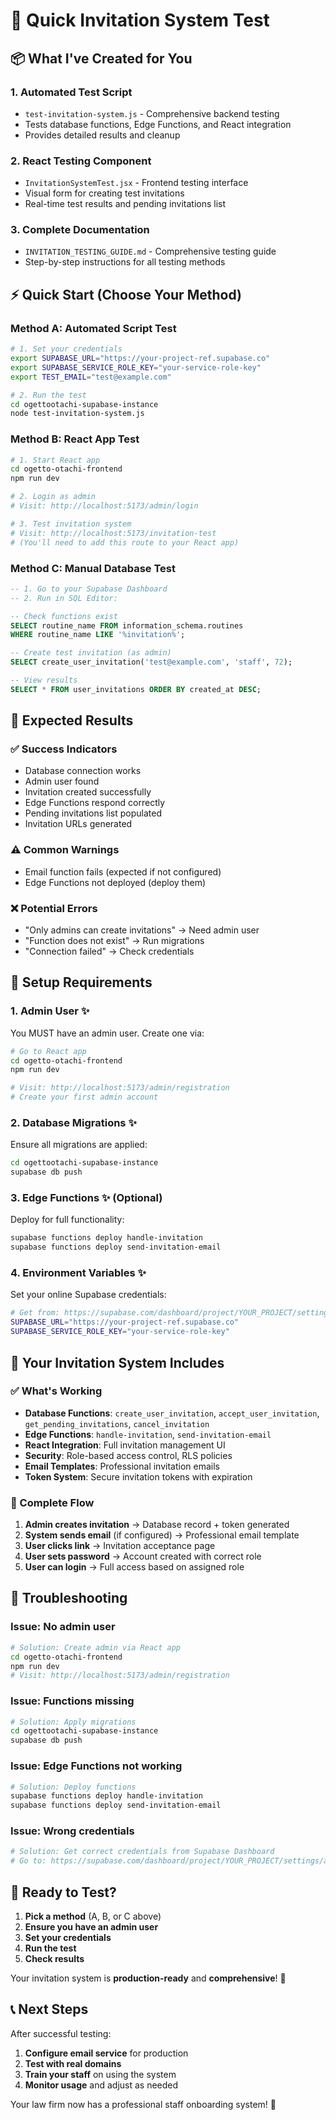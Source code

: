 # 🚀 Quick Invitation System Test

## 📦 **What I've Created for You**

### **1. Automated Test Script**

- `test-invitation-system.js` - Comprehensive backend testing
- Tests database functions, Edge Functions, and React integration
- Provides detailed results and cleanup

### **2. React Testing Component**

- `InvitationSystemTest.jsx` - Frontend testing interface
- Visual form for creating test invitations
- Real-time test results and pending invitations list

### **3. Complete Documentation**

- `INVITATION_TESTING_GUIDE.md` - Comprehensive testing guide
- Step-by-step instructions for all testing methods

## ⚡ **Quick Start (Choose Your Method)**

### **Method A: Automated Script Test**

```bash
# 1. Set your credentials
export SUPABASE_URL="https://your-project-ref.supabase.co"
export SUPABASE_SERVICE_ROLE_KEY="your-service-role-key"
export TEST_EMAIL="test@example.com"

# 2. Run the test
cd ogettootachi-supabase-instance
node test-invitation-system.js
```

### **Method B: React App Test**

```bash
# 1. Start React app
cd ogetto-otachi-frontend
npm run dev

# 2. Login as admin
# Visit: http://localhost:5173/admin/login

# 3. Test invitation system
# Visit: http://localhost:5173/invitation-test
# (You'll need to add this route to your React app)
```

### **Method C: Manual Database Test**

```sql
-- 1. Go to your Supabase Dashboard
-- 2. Run in SQL Editor:

-- Check functions exist
SELECT routine_name FROM information_schema.routines
WHERE routine_name LIKE '%invitation%';

-- Create test invitation (as admin)
SELECT create_user_invitation('test@example.com', 'staff', 72);

-- View results
SELECT * FROM user_invitations ORDER BY created_at DESC;
```

## 🎯 **Expected Results**

### **✅ Success Indicators**

- Database connection works
- Admin user found
- Invitation created successfully
- Edge Functions respond correctly
- Pending invitations list populated
- Invitation URLs generated

### **⚠️ Common Warnings**

- Email function fails (expected if not configured)
- Edge Functions not deployed (deploy them)

### **❌ Potential Errors**

- "Only admins can create invitations" → Need admin user
- "Function does not exist" → Run migrations
- "Connection failed" → Check credentials

## 🔧 **Setup Requirements**

### **1. Admin User** ✨

You MUST have an admin user. Create one via:

```bash
# Go to React app
cd ogetto-otachi-frontend
npm run dev

# Visit: http://localhost:5173/admin/registration
# Create your first admin account
```

### **2. Database Migrations** ✨

Ensure all migrations are applied:

```bash
cd ogettootachi-supabase-instance
supabase db push
```

### **3. Edge Functions** ✨ (Optional)

Deploy for full functionality:

```bash
supabase functions deploy handle-invitation
supabase functions deploy send-invitation-email
```

### **4. Environment Variables** ✨

Set your online Supabase credentials:

```bash
# Get from: https://supabase.com/dashboard/project/YOUR_PROJECT/settings/api
SUPABASE_URL="https://your-project-ref.supabase.co"
SUPABASE_SERVICE_ROLE_KEY="your-service-role-key"
```

## 🎉 **Your Invitation System Includes**

### **✅ What's Working**

- **Database Functions**: `create_user_invitation`, `accept_user_invitation`,
  `get_pending_invitations`, `cancel_invitation`
- **Edge Functions**: `handle-invitation`, `send-invitation-email`
- **React Integration**: Full invitation management UI
- **Security**: Role-based access control, RLS policies
- **Email Templates**: Professional invitation emails
- **Token System**: Secure invitation tokens with expiration

### **🔄 Complete Flow**

1. **Admin creates invitation** → Database record + token generated
2. **System sends email** (if configured) → Professional email template
3. **User clicks link** → Invitation acceptance page
4. **User sets password** → Account created with correct role
5. **User can login** → Full access based on assigned role

## 🚨 **Troubleshooting**

### **Issue: No admin user**

```bash
# Solution: Create admin via React app
cd ogetto-otachi-frontend
npm run dev
# Visit: http://localhost:5173/admin/registration
```

### **Issue: Functions missing**

```bash
# Solution: Apply migrations
cd ogettootachi-supabase-instance
supabase db push
```

### **Issue: Edge Functions not working**

```bash
# Solution: Deploy functions
supabase functions deploy handle-invitation
supabase functions deploy send-invitation-email
```

### **Issue: Wrong credentials**

```bash
# Solution: Get correct credentials from Supabase Dashboard
# Go to: https://supabase.com/dashboard/project/YOUR_PROJECT/settings/api
```

## 🎯 **Ready to Test?**

1. **Pick a method** (A, B, or C above)
2. **Ensure you have an admin user**
3. **Set your credentials**
4. **Run the test**
5. **Check results**

Your invitation system is **production-ready** and **comprehensive**! 🚀

## 📞 **Next Steps**

After successful testing:

1. **Configure email service** for production
2. **Test with real domains**
3. **Train your staff** on using the system
4. **Monitor usage** and adjust as needed

Your law firm now has a professional staff onboarding system! 🎉

